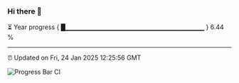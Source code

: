 ### Hi there 👋

⏳ Year progress { █▁▁▁▁▁▁▁▁▁▁▁▁▁▁▁▁▁▁▁▁▁▁▁▁▁▁▁▁▁ } 6.44 %

---

⏰ Updated on Fri, 24 Jan 2025 12:25:56 GMT

![Progress Bar CI](https://github.com/liununu/liununu/workflows/Progress%20Bar%20CI/badge.svg)
